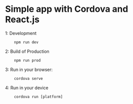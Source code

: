 # Simple app with Cordova and React.js

1: Development
```
    npm run dev
```

2: Build of Production
```
    npm run prod
```

3: Run in your browser:
```
    cordova serve
```

4: Run in your device 
```
    cordova run [platform]
```